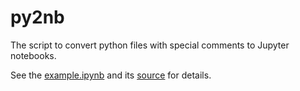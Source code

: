 # py2nb
The script to convert python files with special comments to Jupyter notebooks.

See the [example.ipynb](ipynb/example.ipynb) and its [source](src/example.py) for details.

